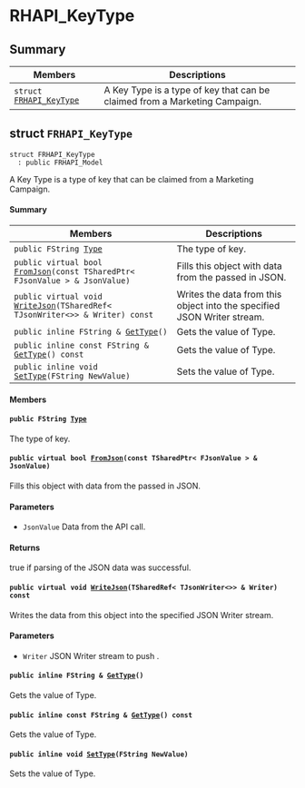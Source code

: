 # RHAPI_KeyType <a id="group__RHAPI__KeyType"></a>

## Summary

 Members                        | Descriptions                                
--------------------------------|---------------------------------------------
`struct `[`FRHAPI_KeyType`](#structFRHAPI__KeyType) | A Key Type is a type of key that can be claimed from a Marketing Campaign.

## struct `FRHAPI_KeyType` <a id="structFRHAPI__KeyType"></a>

```
struct FRHAPI_KeyType
  : public FRHAPI_Model
```

A Key Type is a type of key that can be claimed from a Marketing Campaign.

#### Summary

 Members                        | Descriptions                                
--------------------------------|---------------------------------------------
`public FString `[`Type`](#structFRHAPI__KeyType_1a2651c7c2d1777a2fc76694ce1d194fde) | The type of key.
`public virtual bool `[`FromJson`](#structFRHAPI__KeyType_1af7191d475c90e3a0816b5d4bf43ae328)`(const TSharedPtr< FJsonValue > & JsonValue)` | Fills this object with data from the passed in JSON.
`public virtual void `[`WriteJson`](#structFRHAPI__KeyType_1a2f8918a400e913e9034377d936692548)`(TSharedRef< TJsonWriter<>> & Writer) const` | Writes the data from this object into the specified JSON Writer stream.
`public inline FString & `[`GetType`](#structFRHAPI__KeyType_1a6246f2efe400fcd0ef63b8cea89b836a)`()` | Gets the value of Type.
`public inline const FString & `[`GetType`](#structFRHAPI__KeyType_1ae2f4df1be8a30aa99befe068994848ed)`() const` | Gets the value of Type.
`public inline void `[`SetType`](#structFRHAPI__KeyType_1ada118d4aa3e8fea65f29cd198f50a5f2)`(FString NewValue)` | Sets the value of Type.

#### Members

#### `public FString `[`Type`](#structFRHAPI__KeyType_1a2651c7c2d1777a2fc76694ce1d194fde) <a id="structFRHAPI__KeyType_1a2651c7c2d1777a2fc76694ce1d194fde"></a>

The type of key.

#### `public virtual bool `[`FromJson`](#structFRHAPI__KeyType_1af7191d475c90e3a0816b5d4bf43ae328)`(const TSharedPtr< FJsonValue > & JsonValue)` <a id="structFRHAPI__KeyType_1af7191d475c90e3a0816b5d4bf43ae328"></a>

Fills this object with data from the passed in JSON.

#### Parameters
* `JsonValue` Data from the API call.

#### Returns
true if parsing of the JSON data was successful.

#### `public virtual void `[`WriteJson`](#structFRHAPI__KeyType_1a2f8918a400e913e9034377d936692548)`(TSharedRef< TJsonWriter<>> & Writer) const` <a id="structFRHAPI__KeyType_1a2f8918a400e913e9034377d936692548"></a>

Writes the data from this object into the specified JSON Writer stream.

#### Parameters
* `Writer` JSON Writer stream to push .

#### `public inline FString & `[`GetType`](#structFRHAPI__KeyType_1a6246f2efe400fcd0ef63b8cea89b836a)`()` <a id="structFRHAPI__KeyType_1a6246f2efe400fcd0ef63b8cea89b836a"></a>

Gets the value of Type.

#### `public inline const FString & `[`GetType`](#structFRHAPI__KeyType_1ae2f4df1be8a30aa99befe068994848ed)`() const` <a id="structFRHAPI__KeyType_1ae2f4df1be8a30aa99befe068994848ed"></a>

Gets the value of Type.

#### `public inline void `[`SetType`](#structFRHAPI__KeyType_1ada118d4aa3e8fea65f29cd198f50a5f2)`(FString NewValue)` <a id="structFRHAPI__KeyType_1ada118d4aa3e8fea65f29cd198f50a5f2"></a>

Sets the value of Type.

